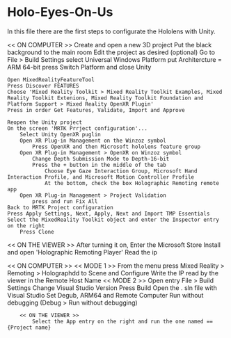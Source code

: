 # Holo-Eyes-On-Us
In this file there are the first steps to configurate the Hololens with Unity.

<< ON COMPUTER >>
	Create and open a new 3D project
	Put the black background to the main room
	Edit the project as desired (optional)
	Go to File > Build Settings
		select Universal Windows Platform
		put Architercture = ARM 64-bit
		press Switch Platform and close Unity
	
	Open MixedRealityFeatureTool
	Press Discover FEATURES
	Choose 'Mixed Reality Toolkit > Mixed Reality Toolkit Examples, Mixed Reality Toolkit Extenions, Mixed Reality Toolkit Foundation and Platform Support > Mixed Reality OpenXR Plugin'
	Press in order Get Features, Validate, Import and Approve
	
	Reopen the Unity project
	On the screen 'MRTK Prrject configuration'...
		Select Unity OpenXR puglin
		Open XR Plug-in Management on the Winzoz symbol
			Press OpenXR and then Microsoft hololens feature group
		Open XR Plug-in Management > OpenXR on Winzoz symbol
			Change Depth Submission Mode to Depth-16-bit
			Press the + button in the middle of the tab
				Choose Eye Gaze Interaction Group, Microsoft Hand Interaction Profile, and Microsoft Motion Controller Profile
				At the bottom, check the box Holographic Remoting remote app
		Open XR Plug-in Management > Project Validation
			press and run Fix All
	Back to MRTK Project configuration
	Press Apply Settings, Next, Apply, Next and Import TMP Essentials
	Select the MixedReality Toolkit object and enter the Inspector entry on the right
		Press Clone
	
<< ON THE VIEWER >>
	After turning it on, Enter the Microsoft Store
	Install and open 'Holographic Remoting Player'
	Read the ip

<< ON COMPUTER >>
	<< MODE 1 >>
		From the menu press Mixed Reality > Remoting > Holographdd to Scene and Configure
		Write the IP read by the viewer in the Remote Host Name
	<< MODE 2 >>
		Open entry File > Build Settings
			Change Visual Studio Version
			Press Build
		Open the . sln file with Visual Studio
		Set Degub, ARM64 and Remote Computer
    Run without debugging (Debug > Run without debugging)
		
		<< ON THE VIEWER >>
			Select the App entry on the right and run the one named == {Project name}
